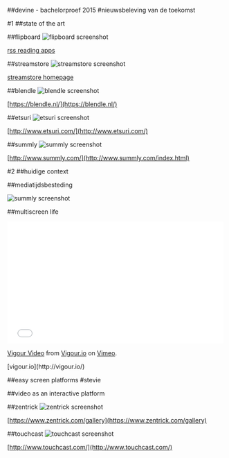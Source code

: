 ##devine - bachelorproef 2015
#nieuwsbeleving van de toekomst



#1
##state of the art


##flipboard
![flipboard screenshot](assets/img/flipboard.jpg)

[rss reading apps](https://www.google.be/search?q=flipboard+screenshot&safe=off&es_sm=91&tbm=isch&tbo=u&source=univ&sa=X&ei=tSFrVIHjG9XsaNW0gZAK&ved=0CCMQsAQ&biw=1676&bih=956#safe=off&tbm=isch&q=flipboard+pulse+feedly+google+currents&imgdii=_)
<div class='tags'><div class='social'></div><div class='rebundel'></div><div class='reader'></div></div>

##streamstore
![streamstore screenshot](assets/img/streamstore.png)

[streamstore homepage](http://www.iminds.be/nl/projecten/2014/04/17/stream-store)
<div class='tags'><div class='atomize'></div><div class='rebundel'></div><div class='resell'></div><div class='curated'></div></div>


##blendle
![blendle screenshot](assets/img/blendle.png)

[https://blendle.nl/](https://blendle.nl/)
<div class='tags'><div class='atomize'></div><div class='rebundel'></div><div class='resell'></div><div class='curated'></div></div>


##etsuri
![etsuri screenshot](assets/img/etsuri.jpg)

[http://www.etsuri.com/](http://www.etsuri.com/)
<div class='tags'><div class='social'></div><div class='rebundel'></div><div class='resell'></div><div class='interactive'></div></div>


##summly
![summly screenshot](assets/img/summly.jpg)

[http://www.summly.com/](http://www.summly.com/index.html)
<div class='tags'><div class='service'></div><div class='atomise'></div><div class='reader'></div></div>



#2
##huidige context


##mediatijdsbesteding

![summly screenshot](assets/img/mediabesteding.png)


##multiscreen life
<iframe src="//player.vimeo.com/video/73286935" width="500" height="281" frameborder="0" webkitallowfullscreen mozallowfullscreen allowfullscreen></iframe> <p><a href="http://vimeo.com/73286935">Vigour Video</a> from <a href="http://vimeo.com/user18517960">Vigour.io</a> on <a href="https://vimeo.com">Vimeo</a>.</p>
[vigour.io](http://vigour.io/)


##easy screen platforms
#stevie


##video as an interactive platform


##zentrick
![zentrick screenshot](assets/img/zentrick.png)

[https://www.zentrick.com/gallery](https://www.zentrick.com/gallery)


##touchcast
![touchcast screenshot](assets/img/touchcast.png)

[http://www.touchcast.com/](http://www.touchcast.com/)

